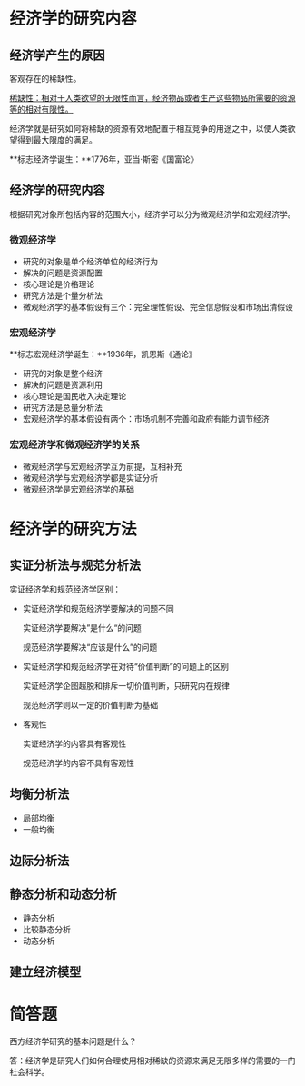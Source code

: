 # 经济学的研究内容

## 经济学产生的原因

客观存在的稀缺性。

<u>稀缺性：相对于人类欲望的无限性而言，经济物品或者生产这些物品所需要的资源等的相对有限性。</u>

经济学就是研究如何将稀缺的资源有效地配置于相互竞争的用途之中，以使人类欲望得到最大限度的满足。

**标志经济学诞生：**1776年，亚当·斯密《国富论》

## 经济学的研究内容

根据研究对象所包括内容的范围大小，经济学可以分为微观经济学和宏观经济学。

### 微观经济学

* 研究的对象是单个经济单位的经济行为
* 解决的问题是资源配置
* 核心理论是价格理论
* 研究方法是个量分析法
* 微观经济学的基本假设有三个：完全理性假设、完全信息假设和市场出清假设

### 宏观经济学

**标志宏观经济学诞生：**1936年，凯恩斯《通论》

* 研究的对象是整个经济
* 解决的问题是资源利用
* 核心理论是国民收入决定理论
* 研究方法是总量分析法
* 宏观经济学的基本假设有两个：市场机制不完善和政府有能力调节经济

### 宏观经济学和微观经济学的关系

* 微观经济学与宏观经济学互为前提，互相补充
* 微观经济学与宏观经济学都是实证分析
* 微观经济学是宏观经济学的基础



# 经济学的研究方法

## 实证分析法与规范分析法

实证经济学和规范经济学区别：

* 实证经济学和规范经济学要解决的问题不同

  实证经济学要解决”是什么“的问题

  规范经济学要解决“应该是什么”的问题

* 实证经济学和规范经济学在对待“价值判断”的问题上的区别

  实证经济学企图超脱和排斥一切价值判断，只研究内在规律

  规范经济学则以一定的价值判断为基础

* 客观性

  实证经济学的内容具有客观性

  规范经济学的内容不具有客观性

## 均衡分析法

* 局部均衡
* 一般均衡

## 边际分析法

## 静态分析和动态分析

* 静态分析
* 比较静态分析
* 动态分析

## 建立经济模型



# 简答题

西方经济学研究的基本问题是什么？

答：经济学是研究人们如何合理使用相对稀缺的资源来满足无限多样的需要的一门社会科学。

